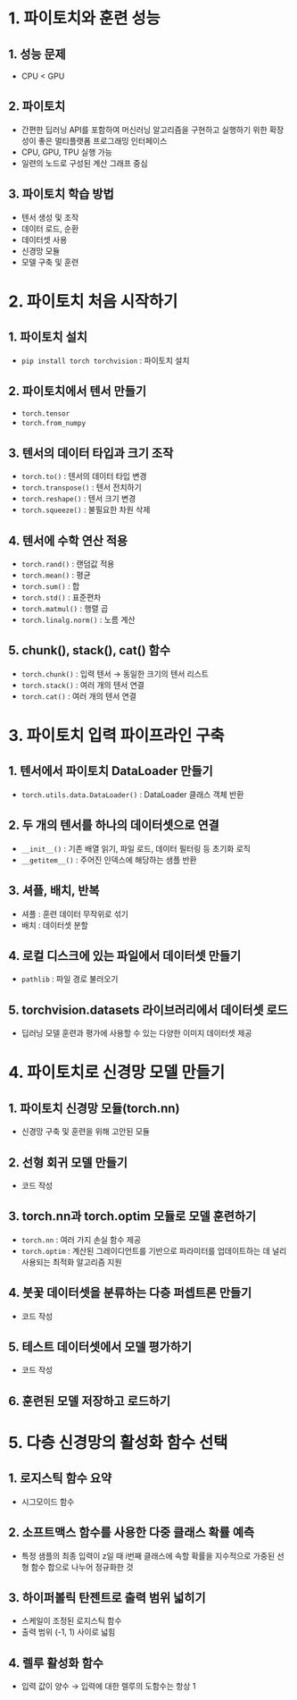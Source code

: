 # 1. 파이토치와 훈련 성능

## 1. 성능 문제

- CPU < GPU

## 2. 파이토치

- 간편한 딥러닝 API를 포함하여 머신러닝 알고리즘을 구현하고 실행하기 위한 확장성이 좋은 멀티플랫폼 프로그래밍 인터페이스
- CPU, GPU, TPU 실행 가능
- 일련의 노드로 구성된 계산 그래프 중심

## 3. 파이토치 학습 방법

- 텐서 생성 및 조작
- 데이터 로드, 순환
- 데이터셋 사용
- 신경망 모듈
- 모델 구축 및 훈련

# 2. 파이토치 처음 시작하기

## 1. 파이토치 설치

- `pip install torch torchvision` : 파이토치 설치

## 2. 파이토치에서 텐서 만들기

- `torch.tensor`
- `torch.from_numpy`

## 3. 텐서의 데이터 타입과 크기 조작

- `torch.to()` : 텐서의 데이터 타입 변경
- `torch.transpose()` : 텐서 전치하기
- `torch.reshape()` : 텐서 크기 변경
- `torch.squeeze()` : 불필요한 차원 삭제

## 4. 텐서에 수학 연산 적용

- `torch.rand()` : 랜덤값 적용
- `torch.mean()` : 평균
- `torch.sum()` : 합
- `torch.std()` : 표준편차
- `torch.matmul()` : 행렬 곱
- `torch.linalg.norm()` : 노름 계산

## 5. chunk(), stack(), cat() 함수

- `torch.chunk()` : 입력 텐서 → 동일한 크기의 텐서 리스트
- `torch.stack()` : 여러 개의 텐서 연결
- `torch.cat()` : 여러 개의 텐서 연결

# 3. 파이토치 입력 파이프라인 구축

## 1. 텐서에서 파이토치 DataLoader 만들기

- `torch.utils.data.DataLoader()` : DataLoader 클래스 객체 반환

## 2. 두 개의 텐서를 하나의 데이터셋으로 연결

- `__init__()` : 기존 배열 읽기, 파일 로드, 데이터 필터링 등 초기화 로직
- `__getitem__()` : 주어진 인덱스에 해당하는 샘플 반환

## 3. 셔플, 배치, 반복

- 셔플 : 훈련 데이터 무작위로 섞기
- 배치 : 데이터셋 분할

## 4. 로컬 디스크에 있는 파일에서 데이터셋 만들기

- `pathlib` : 파일 경로 불러오기

## 5. torchvision.datasets 라이브러리에서 데이터셋 로드

- 딥러닝 모델 훈련과 평가에 사용할 수 있는 다양한 이미지 데이터셋 제공

# 4. 파이토치로 신경망 모델 만들기

## 1. 파이토치 신경망 모듈(torch.nn)

- 신경망 구축 및 훈련을 위해 고안된 모듈

## 2. 선형 회귀 모델 만들기

- 코드 작성

## 3. torch.nn과 torch.optim 모듈로 모델 훈련하기

- `torch.nn` : 여러 가지 손실 함수 제공
- `torch.optim` : 계산된 그레이디언트를 기반으로 파라미터를 업데이트하는 데 널리 사용되는 최적화 알고리즘 지원

## 4. 붓꽃 데이터셋을 분류하는 다층 퍼셉트론 만들기

- 코드 작성

## 5. 테스트 데이터셋에서 모델 평가하기

- 코드 작성

## 6. 훈련된 모델 저장하고 로드하기

# 5. 다층 신경망의 활성화 함수 선택

## 1. 로지스틱 함수 요약

- 시그모이드 함수

## 2. 소프트맥스 함수를 사용한 다중 클래스 확률 예측

- 특정 샘플의 최종 입력이 z일 때 i번째 클래스에 속할 확률을 지수적으로 가중된 선형 함수 합으로 나누어 정규화한 것

## 3. 하이퍼볼릭 탄젠트로 출력 범위 넓히기

- 스케일이 조정된 로지스틱 함수
- 출력 범위 (-1, 1) 사이로 넓힘

## 4. 렐루 활성화 함수

- 입력 값이 양수 → 입력에 대한 렐루의 도함수는 항상 1